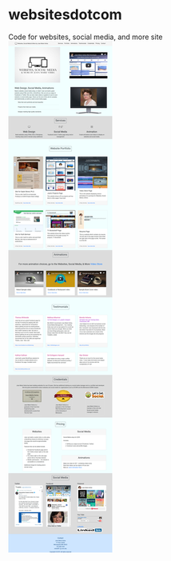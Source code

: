 # websitesdotcom
Code for websites, social media, and more site  
![alt text](websites-full.jpg)  

